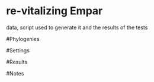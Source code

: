 # re-vitalizing Empar
data, script used to generate it and the results of the tests

#Phylogenies

#Settings

#Results

#Notes
